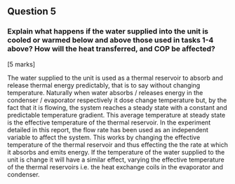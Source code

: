 ## Question 5
### Explain what happens if the water supplied into the unit is cooled or warmed below and above those used in tasks 1-4 above? How will the heat transferred, and COP be affected? 
[5 marks]

The water supplied to the unit is used as a thermal reservoir to absorb and release thermal energy predictably, that is to say without changing temperature. Naturally when water absorbs / releases energy in the condenser / evaporator respectively it dose change temperature but, by the fact that it is flowing, the system reaches a steady state with a constant and predictable temperature gradient. This average temperature at steady state is the effective temperature of the thermal reservoir.
In the experiment detailed in this report, the flow rate has been used as an independent variable to affect the system. This works by changing the effective temperature of the thermal reservoir and thus effecting the the rate at which it absorbs and emits energy.
If the temperature of the water supplied to the unit is change it will have a similar effect, varying the effective temperature of the thermal reservoirs i.e. the heat exchange coils in the evaporator and condenser.

